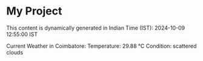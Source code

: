 # My Project

This content is dynamically generated in Indian Time (IST): 2024-10-09 12:55:00 IST


Current Weather in Coimbatore:
Temperature: 29.88 °C
Condition: scattered clouds
